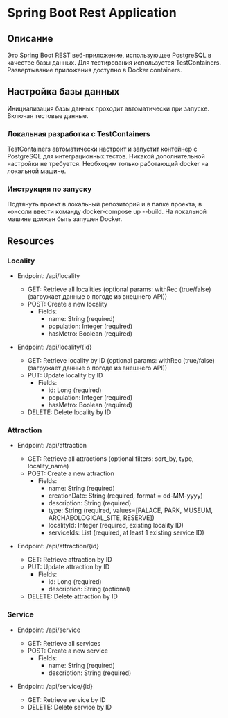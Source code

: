 # Spring Boot Rest Application

## Описание

Это Spring Boot REST веб-приложение, использующее PostgreSQL в качестве базы данных. Для тестирования используется TestContainers. Развертывание приложения доступно в Docker containers.

## Настройка базы данных

Инициализация базы данных проходит автоматически при запуске. Включая тестовые данные.

### Локальная разработка с TestContainers

TestContainers автоматически настроит и запустит контейнер с PostgreSQL для интеграционных тестов. Никакой дополнительной настройки не требуется. Необходим только работающий docker на локальной машине.

### Инструкция по запуску

Подтянуть проект в локальный репозиторий и в папке проекта, в консоли ввести команду docker-compose up --build. На локальной машине должен быть запущен Docker.

## Resources

### Locality

- Endpoint: /api/locality
    - GET: Retrieve all localities (optional params: withRec (true/false) (загружает данные о погоде из внешнего API))
    - POST: Create a new locality
        - Fields:
            - name: String (required)
            - population: Integer (required)
            - hasMetro: Boolean (required)

- Endpoint: /api/locality/{id}
    - GET: Retrieve locality by ID (optional params: withRec (true/false) (загружает данные о погоде из внешнего API))
    - PUT: Update locality by ID
        - Fields:
            - id: Long (required)
            - population: Integer (required)
            - hasMetro: Boolean (required)
    - DELETE: Delete locality by ID

### Attraction

- Endpoint: /api/attraction
    - GET: Retrieve all attractions (optional filters: sort_by, type, locality_name)
    - POST: Create a new attraction
        - Fields:
            - name: String (required)
            - creationDate: String (required, format = dd-MM-yyyy)
            - description: String (required)
            - type: String (required, values=[PALACE, PARK, MUSEUM, ARCHAEOLOGICAL_SITE, RESERVE])
            - localityId: Integer (required, existing locality ID)
            - serviceIds: List<Integer> (required, at least 1 existing service ID)

- Endpoint: /api/attraction/{id}
    - GET: Retrieve attraction by ID
    - PUT: Update attraction by ID
        - Fields:
            - id: Long (required)
            - description: String (optional)
    - DELETE: Delete attraction by ID

### Service

- Endpoint: /api/service
    - GET: Retrieve all services
    - POST: Create a new service
        - Fields:
            - name: String (required)
            - description: String (required)

- Endpoint: /api/service/{id}
    - GET: Retrieve service by ID
    - DELETE: Delete service by ID